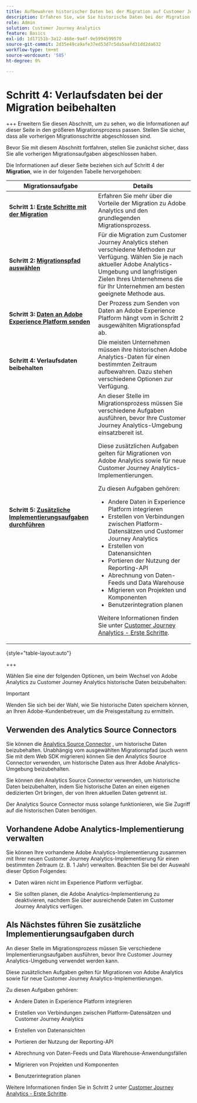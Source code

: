 ```yaml
---
title: Aufbewahren historischer Daten bei der Migration auf Customer Journey Analytics
description: Erfahren Sie, wie Sie historische Daten bei der Migration zu Customer Journey Analytics beibehalten können.
role: Admin
solution: Customer Journey Analytics
feature: Basics
exl-id: 1d17151b-3a12-468e-9a4f-9e5994599570
source-git-commit: 2d35e49ca9afe37ed53d7c5da5aafd31dd2da632
workflow-type: tm+mt
source-wordcount: '585'
ht-degree: 0%

---
```


# Schritt 4: Verlaufsdaten bei der Migration beibehalten

+++ Erweitern Sie diesen Abschnitt, um zu sehen, wo die Informationen auf dieser Seite in den größeren Migrationsprozess passen. Stellen Sie sicher, dass alle vorherigen Migrationsschritte abgeschlossen sind.

Bevor Sie mit diesem Abschnitt fortfahren, stellen Sie zunächst sicher, dass Sie alle vorherigen Migrationsaufgaben abgeschlossen haben.

Die Informationen auf dieser Seite beziehen sich auf Schritt 4 der **Migration**, wie in der folgenden Tabelle hervorgehoben:

| Migrationsaufgabe | Details |
|---------|----------|
| **Schritt 1: [Erste Schritte mit der Migration](/help/getting-started/cja-migration/cja-migration-getstarted.md)** | Erfahren Sie mehr über die Vorteile der Migration zu Adobe Analytics und den grundlegenden Migrationsprozess. |
| **Schritt 2: [Migrationspfad auswählen](/help/getting-started/cja-migration/cja-migration-path.md)** | Für die Migration zum Customer Journey Analytics stehen verschiedene Methoden zur Verfügung. Wählen Sie je nach aktueller Adobe Analytics-Umgebung und langfristigen Zielen Ihres Unternehmens die für Ihr Unternehmen am besten geeignete Methode aus. |
| **Schritt 3: [Daten an Adobe Experience Platform senden](/help/getting-started/cja-migration/cja-migration-send-to-platform.md)** | Der Prozess zum Senden von Daten an Adobe Experience Platform hängt vom in Schritt 2 ausgewählten Migrationspfad ab. |
| <span class="preview">**Schritt 4: Verlaufsdaten beibehalten**</span> | <span class="preview">Die meisten Unternehmen müssen ihre historischen Adobe Analytics-Daten für einen bestimmten Zeitraum aufbewahren. Dazu stehen verschiedene Optionen zur Verfügung.</span> |
| **Schritt 5: [Zusätzliche Implementierungsaufgaben durchführen](/help/getting-started/cja-getting-started.md)** | An dieser Stelle im Migrationsprozess müssen Sie verschiedene Aufgaben ausführen, bevor Ihre Customer Journey Analytics-Umgebung einsatzbereit ist.<p>Diese zusätzlichen Aufgaben gelten für Migrationen von Adobe Analytics sowie für neue Customer Journey Analytics-Implementierungen.</p><p>Zu diesen Aufgaben gehören:</p><ul><li>Andere Daten in Experience Platform integrieren</li><li>Erstellen von Verbindungen zwischen Platform-Datensätzen und Customer Journey Analytics</li><li>Erstellen von Datenansichten</li><li>Portieren der Nutzung der Reporting-API</li><li>Abrechnung von Daten-Feeds und Data Warehouse</li><li>Migrieren von Projekten und Komponenten</li><li>Benutzerintegration planen</li></ul> <p>Weitere Informationen finden Sie unter [Customer Journey Analytics - Erste Schritte](/help/getting-started/cja-getting-started.md). |

{style="table-layout:auto"}

+++

Wählen Sie eine der folgenden Optionen, um beim Wechsel von Adobe Analytics zu Customer Journey Analytics historische Daten beizubehalten:

>[!IMPORTANT]
>
>Wenden Sie sich bei der Wahl, wie Sie historische Daten speichern können, an Ihren Adobe-Kundenbetreuer, um die Preisgestaltung zu ermitteln.

## Verwenden des Analytics Source Connectors

Sie können die [Analytics Source Connector](/help/data-ingestion/analytics.md) , um historische Daten beizubehalten. Unabhängig vom ausgewählten Migrationspfad (auch wenn Sie mit dem Web SDK migrieren) können Sie den Analytics Source Connector verwenden, um historische Daten aus Ihrer Adobe Analytics-Umgebung beizubehalten.

Sie können den Analytics Source Connector verwenden, um historische Daten beizubehalten, indem Sie historische Daten an einen eigenen dedizierten Ort bringen, der von Ihren aktuellen Daten getrennt ist.

Der Analytics Source Connector muss solange funktionieren, wie Sie Zugriff auf die historischen Daten benötigen.

<!-- Another possibility in the future: Map historical data in a way that allows you to tie it to your new data.  Possible? Explain -->

## Vorhandene Adobe Analytics-Implementierung verwalten

Sie können Ihre vorhandene Adobe Analytics-Implementierung zusammen mit Ihrer neuen Customer Journey Analytics-Implementierung für einen bestimmten Zeitraum (z. B. 1 Jahr) verwalten. Beachten Sie bei der Auswahl dieser Option Folgendes:

* Daten wären nicht im Experience Platform verfügbar.

* Sie sollten planen, die Adobe Analytics-Implementierung zu deaktivieren, nachdem Sie über ausreichende Daten im Customer Journey Analytics verfügen.

## Als Nächstes führen Sie zusätzliche Implementierungsaufgaben durch

An dieser Stelle im Migrationsprozess müssen Sie verschiedene Implementierungsaufgaben ausführen, bevor Ihre Customer Journey Analytics-Umgebung verwendet werden kann.

Diese zusätzlichen Aufgaben gelten für Migrationen von Adobe Analytics sowie für neue Customer Journey Analytics-Implementierungen.

Zu diesen Aufgaben gehören:

* Andere Daten in Experience Platform integrieren

* Erstellen von Verbindungen zwischen Platform-Datensätzen und Customer Journey Analytics

* Erstellen von Datenansichten

* Portieren der Nutzung der Reporting-API

* Abrechnung von Daten-Feeds und Data Warehouse-Anwendungsfällen

* Migrieren von Projekten und Komponenten

* Benutzerintegration planen

Weitere Informationen finden Sie in Schritt 2 unter [Customer Journey Analytics - Erste Schritte](/help/getting-started/cja-getting-started.md).
